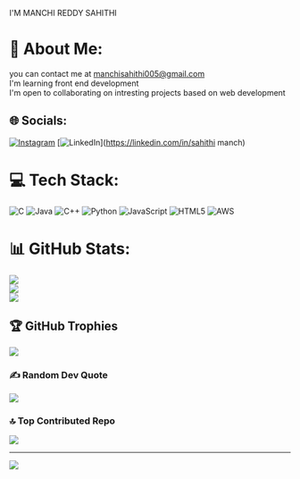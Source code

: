 I'M MANCHI REDDY SAHITHI
# 💫 About Me:
you can contact me at manchisahithi005@gmail.com<br>I'm learning front end development<br>I'm open to collaborating on intresting projects based on web development


## 🌐 Socials:
[![Instagram](https://img.shields.io/badge/Instagram-%23E4405F.svg?logo=Instagram&logoColor=white)](https://instagram.com/sahithi_reddy__19) [![LinkedIn](https://img.shields.io/badge/LinkedIn-%230077B5.svg?logo=linkedin&logoColor=white)](https://linkedin.com/in/sahithi manch) 

# 💻 Tech Stack:
![C](https://img.shields.io/badge/c-%2300599C.svg?style=for-the-badge&logo=c&logoColor=white) ![Java](https://img.shields.io/badge/java-%23ED8B00.svg?style=for-the-badge&logo=openjdk&logoColor=white) ![C++](https://img.shields.io/badge/c++-%2300599C.svg?style=for-the-badge&logo=c%2B%2B&logoColor=white) ![Python](https://img.shields.io/badge/python-3670A0?style=for-the-badge&logo=python&logoColor=ffdd54) ![JavaScript](https://img.shields.io/badge/javascript-%23323330.svg?style=for-the-badge&logo=javascript&logoColor=%23F7DF1E) ![HTML5](https://img.shields.io/badge/html5-%23E34F26.svg?style=for-the-badge&logo=html5&logoColor=white) ![AWS](https://img.shields.io/badge/AWS-%23FF9900.svg?style=for-the-badge&logo=amazon-aws&logoColor=white)
# 📊 GitHub Stats:
![](https://github-readme-stats.vercel.app/api?username=sahithi-191m&theme=dark&hide_border=false&include_all_commits=true&count_private=false)<br/>
![](https://nirzak-streak-stats.vercel.app/?user=sahithi-191m&theme=dark&hide_border=false)<br/>
![](https://github-readme-stats.vercel.app/api/top-langs/?username=sahithi-191m&theme=dark&hide_border=false&include_all_commits=true&count_private=false&layout=compact)

## 🏆 GitHub Trophies
![](https://github-profile-trophy.vercel.app/?username=sahithi-191m&theme=radical&no-frame=false&no-bg=true&margin-w=4)

### ✍️ Random Dev Quote
![](https://quotes-github-readme.vercel.app/api?type=horizontal&theme=radical)

### 🔝 Top Contributed Repo
![](https://github-contributor-stats.vercel.app/api?username=sahithi-191m&limit=5&theme=dark&combine_all_yearly_contributions=true)

---
[![](https://visitcount.itsvg.in/api?id=sahithi-191m&icon=0&color=0)](https://visitcount.itsvg.in)

<!-- Proudly created with GPRM ( https://gprm.itsvg.in ) -->

